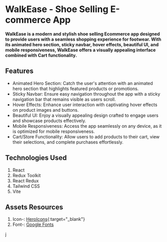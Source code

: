 # WalkEase - Shoe Selling E-commerce App

**WalkEase is a modern and stylish shoe selling Ecommerce app designed to provide users with a seamless shopping experience for footwear. With its animated hero section, sticky navbar, hover effects, beautiful UI, and mobile responsiveness, WalkEase offers a visually appealing interface combined with Cart functionality.**

## Features

- Animated Hero Section: Catch the user's attention with an animated hero section that highlights featured products or promotions.
- Sticky Navbar: Ensure easy navigation throughout the app with a sticky navigation bar that remains visible as users scroll.
- Hover Effects: Enhance user interaction with captivating hover effects on product images and buttons.
- Beautiful UI: Enjoy a visually appealing design crafted to engage users and showcase products effectively.
- Mobile Responsiveness: Access the app seamlessly on any device, as it is optimized for mobile responsiveness.
- Cart/Store Functionality: Allow users to add products to their cart, view their selections, and complete purchases effortlessly.

## Technologies Used

1. React
2. Redux Toolkit
3. React Redux
4. Tailwind CSS
5. Vite

## Assets Resources

1. Icon-: [HeroIcons](https://heroicons.com/){:target="\_blank"}
2. Font-: [Google Fonts](https://fonts.google.com/)

<a href="https://fonts.google.com" target="_blank"> j</a>
